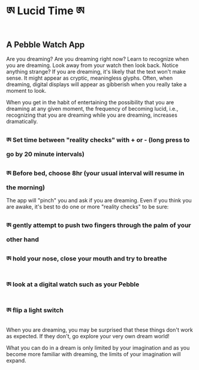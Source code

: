 # ཨ Lucid Time ཨ
## A Pebble Watch App

Are you dreaming? Are you dreaming right now? Learn to recognize when you are dreaming. Look away from your watch then look back. Notice anything strange? If you are dreaming, it's likely that the text won't make sense. It might appear as cryptic, meaningless glyphs. Often, when dreaming, digital displays will appear as gibberish when you really take a moment to look.

When you get in the habit of entertaining the possibility that you are dreaming at any given moment, the frequency of becoming lucid, i.e., recognizing that you are dreaming while you are dreaming, increases dramatically. 

### ཨ Set time between "reality checks" with + or - (long press to go by 20 minute intervals)

### ཨ Before bed, choose 8hr (your usual interval will resume in the morning) 

The app will "pinch" you and ask if you are dreaming. Even if you think you are awake, it's best to do one or more "reality checks" to be sure: 

### ཨ gently attempt to push two fingers through the palm of your other hand 

### ཨ hold your nose, close your mouth and try to breathe 

### ཨ look at a digital watch such as your Pebble

### ཨ flip a light switch 

When you are dreaming, you may be surprised that these things don't work as expected. If they don't, go explore your very own dream world!

What you can do in a dream is only limited by your imagination and as you become more familiar with dreaming, the limits of your imagination will expand.
